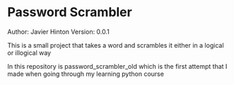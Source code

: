 # Password Scrambler
Author: Javier Hinton
Version: 0.0.1

This is a small project that takes a word and scrambles it either 
in a logical or illogical way

In this repository is password_scrambler_old which is the first
attempt that I made when going through my learning python course